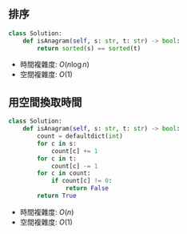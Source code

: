 ## 排序
```python
class Solution:
    def isAnagram(self, s: str, t: str) -> bool:
        return sorted(s) == sorted(t)
```
* 時間複雜度: $O(n\log n)$
* 空間複雜度: $O(1)$
## 用空間換取時間
```python
class Solution:
    def isAnagram(self, s: str, t: str) -> bool:
        count = defaultdict(int)
        for c in s:
            count[c] += 1
        for c in t:
            count[c] -= 1
        for c in count:
            if count[c] != 0:
                return False
        return True
```
* 時間複雜度: $O(n)$
* 空間複雜度: $O(1)$